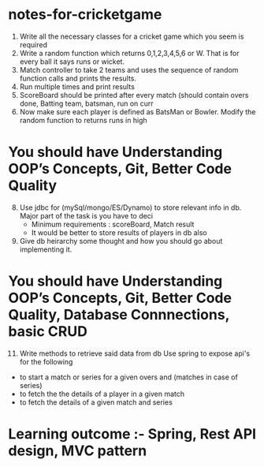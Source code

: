 # notes-for-cricketgame



1. Write all the necessary classes for a cricket game which you seem is required
2. Write a random function which returns 0,1,2,3,4,5,6 or W. That is for every ball it says runs or wicket. 
3. Match controller to take 2 teams and uses the sequence of random function calls and prints the results.  
4. Run multiple times and print results 
5. ScoreBoard should be printed after every match (should contain overs done, Batting team, batsman, run on curr 
6.  Now make sure each player is defined as BatsMan or Bowler. Modify the random function to returns runs in high

# You should have Understanding OOP’s Concepts, Git, Better Code Quality

8. Use jdbc for (mySql/mongo/ES/Dynamo) to store relevant info in db. Major part of the task is you have to deci 
   - Minimum requirements : scoreBoard, Match result 
   -  It would be better to store results of players in db also
10. Give db heirarchy some thought and how you should go about implementing it.

# You should have Understanding OOP’s Concepts, Git, Better Code Quality, Database Connnections, basic CRUD 
11.  Write methods to retrieve said data from db 
Use spring to expose api's for the following 
  - to start a match or series for a given overs and (matches in case of series)  
  - to fetch the the details of a player in a given match  
  - to fetch the details of a given match and series

# Learning outcome :- Spring, Rest API design, MVC pattern
